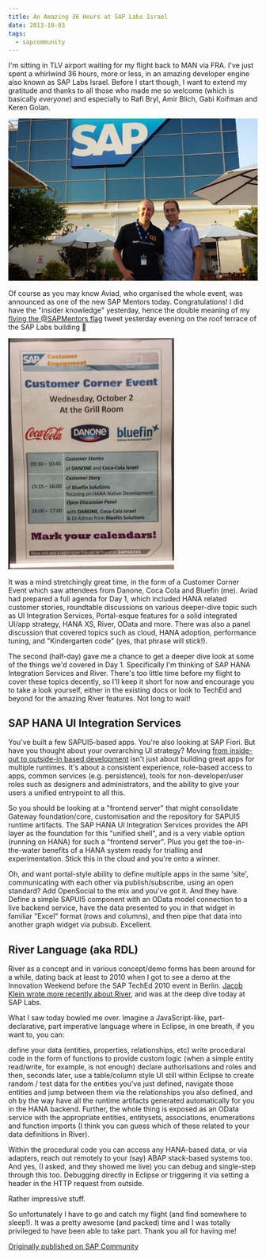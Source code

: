 ```yaml
---
title: An Amazing 36 Hours at SAP Labs Israel
date: 2013-10-03
tags:
  - sapcommunity
---
```

I'm sitting in TLV airport waiting for my flight back to MAN via FRA. I've just spent a whirlwind 36 hours, more or less, in an amazing developer engine also known as SAP Labs Israel. Before I start though, I want to extend my gratitude and thanks to all those who made me so welcome (which is basically *everyone*) and especially to Rafi Bryl, Amir Blich, Gabi Koifman and Keren Golan.

![Me and Aviad](/images/2013/10/saplabsil_meandaviad.png)

Of course as you may know Aviad, who organised the whole event, was announced as one of the new SAP Mentors today. Congratulations! I did have the "insider knowledge" yesterday, hence the double meaning of my [flying the @SAPMentors flag](/tweets/qmacro/status/385428895131906048/) tweet yesterday evening on the roof terrace of the SAP Labs building 🙂

![Customer corner poster](/images/2013/10/customercorner.png)

It was a mind stretchingly great time, in the form of a Customer Corner Event which saw attendees from Danone, Coca Cola and Bluefin (me). Aviad had prepared a full agenda for Day 1, which included HANA related customer stories, roundtable discussions on various deeper-dive topic such as UI Integration Services, Portal-esque features for a solid integrated UI/app strategy, HANA XS, River, OData and more. There was also a panel discussion that covered topics such as cloud, HANA adoption, performance tuning, and "Kindergarten code" (yes, that phrase will stick!).

The second (half-day) gave me a chance to get a deeper dive look at some of the things we'd covered in Day 1. Specifically I'm thinking of SAP HANA Integration Services and River. There's too little time before my flight to cover these topics decently, so I'll keep it short for now and encourage you to take a look yourself, either in the existing docs or look to TechEd and beyond for the amazing River features. Not long to wait!

## SAP HANA UI Integration Services

You've built a few SAPUI5-based apps. You're also looking at SAP Fiori. But have you thought about your overarching UI strategy? Moving [from inside-out to outside-in based development](/blog/posts/2012/05/07/sapui5-the-future-direction-of-sap-ui-development/) isn't just about building great apps for multiple runtimes. It's about a consistent experience, role-based access to apps, common services (e.g. persistence), tools for non-developer/user roles such as designers and administrators, and the ability to give your users a unified entrypoint to all this.

So you should be looking at a "frontend server" that might consolidate Gateway foundation/core, customisation and the repository for SAPUI5 runtime artifacts. The SAP HANA UI Integration Services provides the API layer as the foundation for this "unified shell", and is a very viable option (running on HANA) for such a "frontend server". Plus you get the toe-in-the-water benefits of a HANA system ready for trialling and experimentation. Stick this in the cloud and you're onto a winner.

Oh, and want portal-style ability to define multiple apps in the same 'site', communicating with each other via publish/subscribe, using an open standard? Add OpenSocial to the mix and you've got it. And they have. Define a simple SAPUI5 component with an OData model connection to a live backend service, have the data presented to you in that widget in familiar "Excel" format (rows and columns), and then pipe that data into another graph widget via pubsub. Excellent.

## River Language (aka RDL)

River as a concept and in various concept/demo forms has been around for a while, dating back at least to 2010 when I got to see a demo at the Innovation Weekend before the SAP TechEd 2010 event in Berlin. [Jacob Klein wrote more recently about River](https://web.archive.org/web/20200804233302/https://blogs.saphana.com/2012/11/15/introducing-rdl-the-river-definition-language/), and was at the deep dive today at SAP Labs.

What I saw today bowled me over. Imagine a JavaScript-like, part-declarative, part imperative language where in Eclipse, in one breath, if you want to, you can:

define your data (entities, properties, relationships, etc)
write procedural code in the form of functions to provide custom logic (when a simple entity read/write, for example, is not enough)
declare authorisations and roles
and then, seconds later, use a table/column style UI still within Eclipse to create random / test data for the entities you've just defined, navigate those entities and jump between them via the relationships you also defined, and oh by the way have all the runtime artifacts generated automatically for you in the HANA backend. Further, the whole thing is exposed as an OData service with the appropriate entities, entitysets, associations, enumerations and function imports (I think you can guess which of these related to your data definitions in River).

Within the procedural code you can access any HANA-based data, or via adapters, reach out remotely to your (say) ABAP stack-based systems too. And yes, (I asked, and they showed me live) you can debug and single-step through this too. Debugging directly in Eclipse or triggering it via setting a header in the HTTP request from outside.

Rather impressive stuff.

So unfortunately I have to go and catch my flight (and find somewhere to sleep!). It was a pretty awesome (and packed) time and I was totally privileged to have been able to take part. Thank you all for having me!

[Originally published on SAP Community](https://blogs.sap.com/2013/10/03/an-amazing-36-hours-at-sap-labs-israel/)
